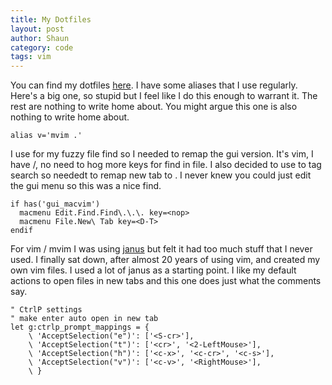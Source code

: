 ```yaml
---
title: My Dotfiles
layout: post
author: Shaun
category: code
tags: vim
---
```


You can find my dotfiles [here](https://github.com/TheDudeWithTheThing/dotfiles.git). I have some aliases that I use regularly. Here's a big one, so stupid but I feel like I do this enough to warrant it. The rest are nothing to write home about. You might argue this one is also nothing to write home about.

```
alias v='mvim .'
```

I use <D-F> for my fuzzy file find so I needed to remap the gui version. It's vim, I have /, no need to hog more keys for find in file. I also decided to use <D-t> to tag search so neededt to remap new tab to <D-T>. I never knew you could just edit the gui menu so this was a nice find.

```
if has('gui_macvim')
  macmenu Edit.Find.Find\.\.\. key=<nop>
  macmenu File.New\ Tab key=<D-T>
endif
```

For vim / mvim I was using [janus](https://github.com/carlhuda/janus) but felt it had too much stuff that I never used. I finally sat down, after almost 20 years of using vim, and created my own vim files. I used a lot of janus as a starting point. I like my default actions to open files in new tabs and this one does just what the comments say.


```
" CtrlP settings
" make enter auto open in new tab
let g:ctrlp_prompt_mappings = {
    \ 'AcceptSelection("e")': ['<S-cr>'],
    \ 'AcceptSelection("t")': ['<cr>', '<2-LeftMouse>'],
    \ 'AcceptSelection("h")': ['<c-x>', '<c-cr>', '<c-s>'],
    \ 'AcceptSelection("v")': ['<c-v>', '<RightMouse>'],
    \ }
```
